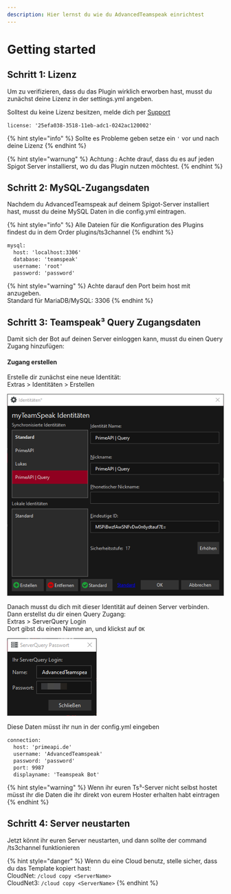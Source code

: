 ```yaml
---
description: Hier lernst du wie du AdvancedTeamspeak einrichtest
---
```


# Getting started

## Schritt 1: Lizenz

Um zu verifizieren, dass du das Plugin wirklich erworben hast, musst du zunächst deine Lizenz in der settings.yml angeben.

Solltest du keine Lizenz besitzen, melde dich per [Support](../other/support.md)

```text
license: '25efa038-3518-11eb-adc1-0242ac120002'
```

{% hint style="info" %}
Sollte es Probleme geben setze ein `'` vor und nach deine Lizenz
{% endhint %}

{% hint style="warnung" %}
Achtung : Achte drauf, dass du es auf jeden Spigot Server installierst, wo du das Plugin nutzen möchtest.
{% endhint %}

## Schritt 2: MySQL-Zugangsdaten

Nachdem du AdvancedTeamspeak auf deinem Spigot-Server installiert hast, musst du deine MySQL Daten in die config.yml eintragen.

{% hint style="info" %}
Alle Dateien für die Konfiguration des Plugins findest du in dem Order plugins/ts3channel
{% endhint %}

```text
mysql:
  host: 'localhost:3306'
  database: 'teamspeak'
  username: 'root'
  password: 'password'
```

{% hint style="warning" %}
Achte darauf den Port beim host mit anzugeben.  
Standard für MariaDB/MySQL: 3306
{% endhint %}

## Schritt 3: Teamspeak³ Query Zugangsdaten

Damit sich der Bot auf deinen Server einloggen kann, musst du einen Query Zugang hinzufügen:

#### Zugang erstellen

Erstelle dir zunächst eine neue Identität:  
Extras &gt; Identitäten &gt; Erstellen  
  

![Fenster zum erstellen einer neuen Indentit&#xE4;t](../.gitbook/assets/h6f5vkv.png)

Danach musst du dich mit dieser Identität auf deinen Server verbinden.  
Dann erstellst du dir einen Query Zugang:  
Extras &gt; ServerQuery Login  
Dort gibst du einen Namne an, und klickst auf `OK`  
  

![Fenster mit den Zugangsdaten](../.gitbook/assets/r2lnkvp.png)

Diese Daten müsst ihr nun in der config.yml eingeben

```text
connection:
  host: 'primeapi.de'
  username: 'AdvancedTeamspeak'
  password: 'password'
  port: 9987
  displayname: 'Teamspeak Bot'
```

{% hint style="warning" %}
Wenn ihr euren Ts³-Server nicht selbst hostet müsst ihr die Daten die ihr direkt von eurem Hoster erhalten habt eintragen
{% endhint %}

## Schritt 4: Server neustarten

Jetzt könnt ihr euren Server neustarten, und dann sollte der command /ts3channel funktionieren

{% hint style="danger" %}
Wenn du eine Cloud benutz, stelle sicher, dass du das Template kopiert hast:  
CloudNet: `/cloud copy <ServerName>`  
CloudNet3: `/cloud copy <ServerName>`
{% endhint %}

